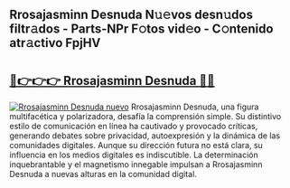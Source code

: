 ## Rrosajasminn Desnuda N𝚞𝚎vos desn𝚞dos filtr𝚊dos - Parts-NPr F𝚘tos vid𝚎o - C𝚘ntenido atr𝚊ctivo FpjHV

# <h2><a href="http://mbdhrd5.tromn.icu/?c=Rrosajasminn+Desnuda">🔗👉👉👉 Rrosajasminn Desnuda 🔗🔗</a></h2>

[![Rrosajasminn Desnuda nuevo](https://i.imgur.com/pEAQMta.gif)](http://mbdhrd5.tromn.icu/?c=Rrosajasminn+Desnuda)
Rrosajasminn Desnuda, una figura multifacética y polarizadora, desafía la comprensión simple. Su distintivo estilo de comunicación en línea ha cautivado y provocado críticas, generando debates sobre privacidad, autoexpresión y la dinámica de las comunidades digitales. Aunque su dirección futura no está clara, su influencia en los medios digitales es indiscutible. La determinación inquebrantable y el magnetismo innegable impulsan a Rrosajasminn Desnuda a nuevas alturas en la comunidad digital.

